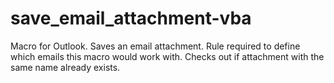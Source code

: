 # save_email_attachment-vba
Macro for Outlook. Saves an email attachment.
Rule required to define which emails this macro would work with.
Checks out if attachment with the same name already exists.
